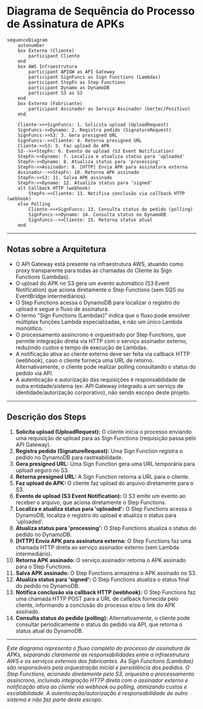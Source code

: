 # Diagrama de Sequência do Processo de Assinatura de APKs

```mermaid
sequenceDiagram
    autonumber
    box Externo (Cliente)
        participant Cliente
    end
    box AWS Infraestrutura
        participant APIGW as API Gateway
        participant SignFuncs as Sign Functions (Lambdas)
        participant StepFn as Step Functions
        participant Dynamo as DynamoDB
        participant S3 as S3
    end
    box Externo (Fabricante)
        participant Assinador as Serviço Assinador (Gertec/Positivo)
    end

    Cliente->>+SignFuncs: 1. Solicita upload (UploadRequest)
    SignFuncs->>Dynamo: 2. Registra pedido (SignatureRequest)
    SignFuncs->>S3: 3. Gera presigned URL
    SignFuncs-->>Cliente: 4. Retorna presigned URL
    Cliente->>S3: 5. Faz upload do APK
    S3-->>+StepFn: 6. Evento de upload (S3 Event Notification)
    StepFn->>Dynamo: 7. Localiza e atualiza status para 'uploaded'
    StepFn->>Dynamo: 8. Atualiza status para 'processing'
    StepFn->>Assinador: 9. [HTTP] Envia APK para assinatura externa
    Assinador-->>StepFn: 10. Retorna APK assinado
    StepFn->>S3: 11. Salva APK assinado
    StepFn->>Dynamo: 12. Atualiza status para 'signed'
    alt Callback HTTP (webhook)
        StepFn->>Cliente: 13. Notifica conclusão via callback HTTP (webhook)
    else Polling
        Cliente->>+SignFuncs: 13. Consulta status do pedido (polling)
        SignFuncs->>Dynamo: 14. Consulta status no DynamoDB
        SignFuncs-->>Cliente: 15. Retorna status atual
    end
```

---

## Notas sobre a Arquitetura

- O API Gateway está presente na infraestrutura AWS, atuando como proxy transparente para todas as chamadas do Cliente às Sign Functions (Lambdas).
- O upload do APK no S3 gera um evento automático (S3 Event Notification) que aciona diretamente o Step Functions (sem SQS ou EventBridge intermediários).
- O Step Functions acessa o DynamoDB para localizar o registro do upload e segue o fluxo de assinatura.
- O termo "Sign Functions (Lambdas)" indica que o fluxo pode envolver múltiplas funções Lambda especializadas, e não um único Lambda monolítico.
- O processamento assíncrono é orquestrado por Step Functions, que permite integração direta via HTTP com o serviço assinador externo, reduzindo custos e tempo de execução de Lambdas.
- A notificação ativa ao cliente externo deve ser feita via callback HTTP (webhook), caso o cliente forneça uma URL de retorno. Alternativamente, o cliente pode realizar polling consultando o status do pedido via API.
- A autenticação e autorização das requisições é responsabilidade de outra entidade/sistema (ex: API Gateway integrado a um serviço de identidade/autorização corporativo), não sendo escopo deste projeto.

---

## Descrição dos Steps

1. **Solicita upload (UploadRequest):** O cliente inicia o processo enviando uma requisição de upload para as Sign Functions (requisição passa pelo API Gateway).
2. **Registra pedido (SignatureRequest):** Uma Sign Function registra o pedido no DynamoDB para rastreabilidade.
3. **Gera presigned URL:** Uma Sign Function gera uma URL temporária para upload seguro no S3.
4. **Retorna presigned URL:** A Sign Function retorna a URL para o cliente.
5. **Faz upload do APK:** O cliente faz upload do arquivo diretamente para o S3.
6. **Evento de upload (S3 Event Notification):** O S3 emite um evento ao receber o arquivo, que aciona diretamente o Step Functions.
7. **Localiza e atualiza status para 'uploaded':** O Step Functions acessa o DynamoDB, localiza o registro do upload e atualiza o status para 'uploaded'.
8. **Atualiza status para 'processing':** O Step Functions atualiza o status do pedido no DynamoDB.
9. **[HTTP] Envia APK para assinatura externa:** O Step Functions faz uma chamada HTTP direta ao serviço assinador externo (sem Lambda intermediário).
10. **Retorna APK assinado:** O serviço assinador retorna o APK assinado para o Step Functions.
11. **Salva APK assinado:** O Step Functions armazena o APK assinado no S3.
12. **Atualiza status para 'signed':** O Step Functions atualiza o status final do pedido no DynamoDB.
13. **Notifica conclusão via callback HTTP (webhook):** O Step Functions faz uma chamada HTTP POST para a URL de callback fornecida pelo cliente, informando a conclusão do processo e/ou o link do APK assinado.
14. **Consulta status do pedido (polling):** Alternativamente, o cliente pode consultar periodicamente o status do pedido via API, que retorna o status atual do DynamoDB.

---

*Este diagrama representa o fluxo completo do processo de assinatura de APKs, separando claramente as responsabilidades entre a infraestrutura AWS e os serviços externos dos fabricantes. As Sign Functions (Lambdas) são responsáveis pela orquestração inicial e persistência dos pedidos. O Step Functions, acionado diretamente pelo S3, orquestra o processamento assíncrono, incluindo integração HTTP direta com o assinador externo e notificação ativa ao cliente via webhook ou polling, otimizando custos e escalabilidade. A autenticação/autorização é responsabilidade de outro sistema e não faz parte deste escopo.*

